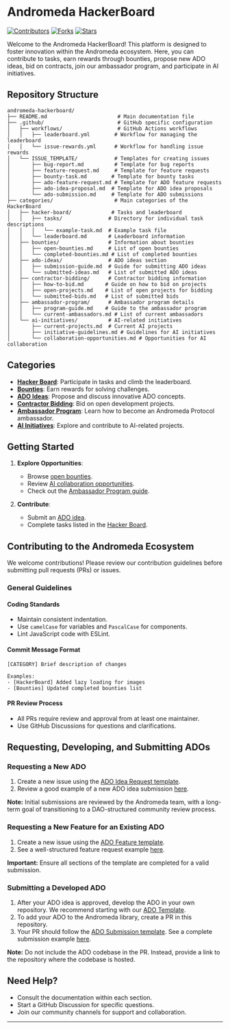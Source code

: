 # Andromeda HackerBoard

[![Contributors](https://img.shields.io/github/contributors/andromedaprotocol/hackerboard)](https://github.com/andromedaprotocol/hackerboard/graphs/contributors)
[![Forks](https://img.shields.io/github/forks/andromedaprotocol/hackerboard)](https://github.com/andromedaprotocol/hackerboard/forks)
[![Stars](https://img.shields.io/github/stars/andromedaprotocol/hackerboard)](https://github.com/andromedaprotocol/hackerboard/stargazers)

Welcome to the Andromeda HackerBoard! This platform is designed to foster innovation within the Andromeda ecosystem. Here, you can contribute to tasks, earn rewards through bounties, propose new ADO ideas, bid on contracts, join our ambassador program, and participate in AI initiatives.

## Repository Structure

```
andromeda-hackerboard/
├── README.md                       # Main documentation file
├── .github/                        # GitHub specific configuration
│   ├── workflows/                  # GitHub Actions workflows
│   │   ├── leaderboard.yml        # Workflow for managing the leaderboard
│   │   └── issue-rewards.yml      # Workflow for handling issue rewards
│   └── ISSUE_TEMPLATE/            # Templates for creating issues
│       ├── bug-report.md          # Template for bug reports
│       ├── feature-request.md     # Template for feature requests
│       ├── bounty-task.md        # Template for bounty tasks
│       ├── ado-feature-request.md # Template for ADO feature requests
│       ├── ado-idea-proposal.md  # Template for ADO idea proposals
│       └── ado-submission.md     # Template for ADO submissions
├── categories/                    # Main categories of the HackerBoard
│   ├── hacker-board/             # Tasks and leaderboard
│   │   ├── tasks/               # Directory for individual task descriptions
│   │   │   └── example-task.md  # Example task file
│   │   └── leaderboard.md       # Leaderboard information
│   ├── bounties/                # Information about bounties
│   │   ├── open-bounties.md     # List of open bounties
│   │   └── completed-bounties.md # List of completed bounties
│   ├── ado-ideas/               # ADO ideas section
│   │   ├── submission-guide.md  # Guide for submitting ADO ideas
│   │   └── submitted-ideas.md   # List of submitted ADO ideas
│   ├── contractor-bidding/      # Contractor bidding information
│   │   ├── how-to-bid.md       # Guide on how to bid on projects
│   │   ├── open-projects.md    # List of open projects for bidding
│   │   └── submitted-bids.md   # List of submitted bids
│   ├── ambassador-program/      # Ambassador program details
│   │   ├── program-guide.md    # Guide to the ambassador program
│   │   └── current-ambassadors.md # List of current ambassadors
│   └── ai-initiatives/          # AI-related initiatives
│       ├── current-projects.md  # Current AI projects
│       ├── initiative-guidelines.md # Guidelines for AI initiatives
│       └── collaboration-opportunities.md # Opportunities for AI collaboration
```

## Categories

*   **[Hacker Board](./categories/hacker-board/)**: Participate in tasks and climb the leaderboard.
*   **[Bounties](./categories/bounties/)**: Earn rewards for solving challenges.
*   **[ADO Ideas](./categories/ado-ideas/)**: Propose and discuss innovative ADO concepts.
*   **[Contractor Bidding](./categories/contractor-bidding/)**: Bid on open development projects.
*   **[Ambassador Program](./categories/ambassador-program/)**: Learn how to become an Andromeda Protocol ambassador.
*   **[AI Initiatives](./categories/ai-initiatives/)**: Explore and contribute to AI-related projects.

## Getting Started

1. **Explore Opportunities**:
    *   Browse [open bounties](./categories/bounties/open-bounties.md).
    *   Review [AI collaboration opportunities](./categories/ai-initiatives/collaboration-opportunities.md).
    *   Check out the [Ambassador Program guide](./categories/ambassador-program/program-guide.md).

2. **Contribute**:
    *   Submit an [ADO idea](./categories/ado-ideas/submission-guide.md).
    *   Complete tasks listed in the [Hacker Board](./categories/hacker-board/).

## Contributing to the Andromeda Ecosystem

We welcome contributions! Please review our contribution guidelines before submitting pull requests (PRs) or issues.

### General Guidelines

#### Coding Standards

*   Maintain consistent indentation.
*   Use `camelCase` for variables and `PascalCase` for components.
*   Lint JavaScript code with ESLint.

#### Commit Message Format

```
[CATEGORY] Brief description of changes

Examples:
- [HackerBoard] Added lazy loading for images
- [Bounties] Updated completed bounties list
```

#### PR Review Process

*   All PRs require review and approval from at least one maintainer.
*   Use GitHub Discussions for questions and clarifications.

## Requesting, Developing, and Submitting ADOs

### Requesting a New ADO

1. Create a new issue using the [ADO Idea Request template](https://github.com/andromedaprotocol/ado-database-hackerboard/issues/new/choose).
2. Review a good example of a new ADO idea submission [here](https://github.com/andromedaprotocol/ado-database/issues/2).

**Note:** Initial submissions are reviewed by the Andromeda team, with a long-term goal of transitioning to a DAO-structured community review process.

### Requesting a New Feature for an Existing ADO

1. Create a new issue using the [ADO Feature template](https://github.com/andromedaprotocol/ado-database-hackerboard/issues/new/choose).
2. See a well-structured feature request example [here](https://github.com/andromedaprotocol/ado-database/issues/3).

**Important:** Ensure all sections of the template are completed for a valid submission.

### Submitting a Developed ADO

1. After your ADO idea is approved, develop the ADO in your own repository. We recommend starting with our [ADO Template](https://github.com/andromedaprotocol/andr-cw-template).
2. To add your ADO to the Andromeda library, create a PR in this repository.
3. Your PR should follow the [ADO Submission template](https://github.com/andromedaprotocol/ado-database-hackerboard/issues/new/choose). See a complete submission example [here](https://github.com/andromedaprotocol/ado-database/issues/4).

**Note:** Do not include the ADO codebase in the PR. Instead, provide a link to the repository where the codebase is hosted.

## Need Help?

*   Consult the documentation within each section.
*   Start a GitHub Discussion for specific questions.
*   Join our community channels for support and collaboration.

---

